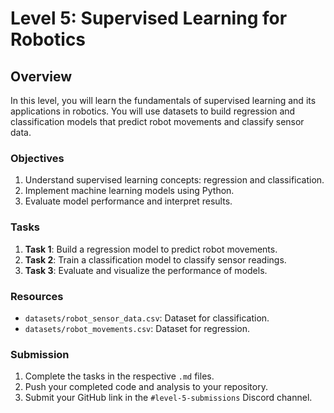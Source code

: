 
# Level 5: Supervised Learning for Robotics

## Overview

In this level, you will learn the fundamentals of supervised learning and its applications in robotics. You will use datasets to build regression and classification models that predict robot movements and classify sensor data.

### Objectives

1. Understand supervised learning concepts: regression and classification.
2. Implement machine learning models using Python.
3. Evaluate model performance and interpret results.

### Tasks

1. **Task 1**: Build a regression model to predict robot movements.
2. **Task 2**: Train a classification model to classify sensor readings.
3. **Task 3**: Evaluate and visualize the performance of models.

### Resources

- `datasets/robot_sensor_data.csv`: Dataset for classification.
- `datasets/robot_movements.csv`: Dataset for regression.

### Submission

1. Complete the tasks in the respective `.md` files.
2. Push your completed code and analysis to your repository.
3. Submit your GitHub link in the `#level-5-submissions` Discord channel.
